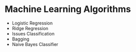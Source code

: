 # Machine Learning Algorithms
* Logistic Regression 
* Ridge Regression
* Issues Classification
* Bagging
* Naive Bayes Classifier
